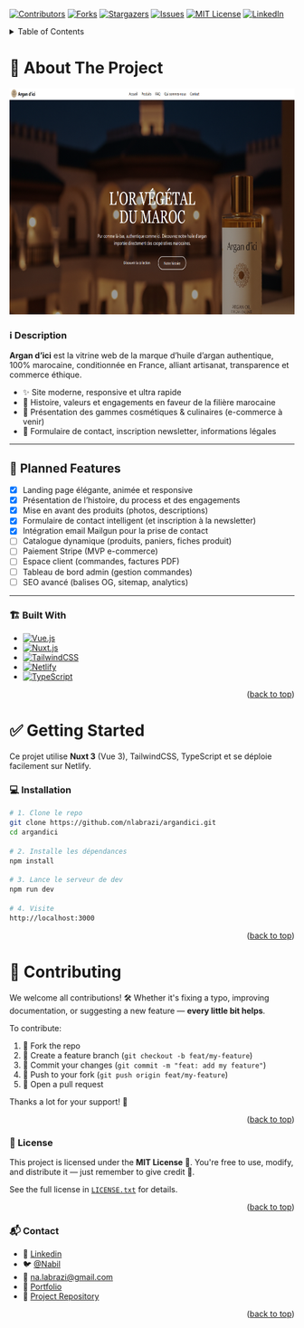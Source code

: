 <a name="readme-top"></a>

<!-- PROJECT SHIELDS -->
[![Contributors][contributors-shield]][contributors-url]
[![Forks][forks-shield]][forks-url]
[![Stargazers][stars-shield]][stars-url]
[![Issues][issues-shield]][issues-url]
[![MIT License][license-shield]][license-url]
[![LinkedIn][linkedin-shield]][linkedin-url]

<!-- TABLE OF CONTENTS -->
<details>
  <summary>Table of Contents</summary>
  <ol>
    <li>
      <a href="#about-the-project">About The Project</a>
      <ul>
        <li><a href="#️-description">Description</a></li>
        <li><a href="#-planned-features">Planned Features</a></li>
        <li><a href="#️-built-with">Built With</a></li>
      </ul>
    </li>
    <li>
      <a href="#-getting-started">Getting Started</a>
      <ul>
        <li><a href="#-installation">Installation</a></li>
      </ul>
    </li>
    <li><a href="#-contributing">Contributing</a>
      <ul>
        <li><a href="#-license">License</a></li>
        <li><a href="#-contact">Contact</a></li>
      </ul>
    </li>
  </ol>
</details>

<!-- ABOUT THE PROJECT -->
# 🧴 About The Project

<p align="center">
  <a href="https://argandici.com">
    <img src="assets/images/screenshot.png" alt="Screenshot" width="100%" height="400" />
  </a>
</p>

### ℹ️ Description

**Argan d’ici** est la vitrine web de la marque d’huile d’argan authentique, 100% marocaine, conditionnée en France, alliant artisanat, transparence et commerce éthique.

- ✨ Site moderne, responsive et ultra rapide
- 💚 Histoire, valeurs et engagements en faveur de la filière marocaine
- 🛒 Présentation des gammes cosmétiques & culinaires (e-commerce à venir)
- 📩 Formulaire de contact, inscription newsletter, informations légales

---

## 🚀 Planned Features

- [x] Landing page élégante, animée et responsive
- [x] Présentation de l’histoire, du process et des engagements
- [x] Mise en avant des produits (photos, descriptions)
- [x] Formulaire de contact intelligent (et inscription à la newsletter)
- [x] Intégration email Mailgun pour la prise de contact
- [ ] Catalogue dynamique (produits, paniers, fiches produit)
- [ ] Paiement Stripe (MVP e-commerce)
- [ ] Espace client (commandes, factures PDF)
- [ ] Tableau de bord admin (gestion commandes)
- [ ] SEO avancé (balises OG, sitemap, analytics)

---

### 🏗️ Built With

* [![Vue.js][Vue.js]][Vue-url]
* [![Nuxt.js][Nuxt.js]][Nuxt-url]
* [![TailwindCSS][TailwindCSS.js]][TailwindCSS-url]
* [![Netlify][Netlify.com]][Netlify-url]
* [![TypeScript][TypeScript.js]][TypeScript-url]

<p align="right">(<a href="#readme-top">back to top</a>)</p>

# ✅ Getting Started

Ce projet utilise **Nuxt 3** (Vue 3), TailwindCSS, TypeScript et se déploie facilement sur Netlify.

### 💻 Installation

```bash
# 1. Clone le repo
git clone https://github.com/nlabrazi/argandici.git
cd argandici

# 2. Installe les dépendances
npm install

# 3. Lance le serveur de dev
npm run dev

# 4. Visite
http://localhost:3000

```

<p align="right">(<a href="#readme-top">back to top</a>)</p>



<!-- CONTRIBUTING -->
# 🙌 Contributing

We welcome all contributions! 🛠️ Whether it's fixing a typo, improving documentation, or suggesting a new feature — **every little bit helps**.

To contribute:
1. 🍴 Fork the repo
2. 🔧 Create a feature branch (`git checkout -b feat/my-feature`)
3. 💬 Commit your changes (`git commit -m "feat: add my feature"`)
4. 🚀 Push to your fork (`git push origin feat/my-feature`)
5. 📨 Open a pull request

Thanks a lot for your support! 💙

<p align="right">(<a href="#readme-top">back to top</a>)</p>



<!-- LICENSE -->
### 📄 License

This project is licensed under the **MIT License** 📜.
You're free to use, modify, and distribute it — just remember to give credit 🤝.

See the full license in [`LICENSE.txt`](https://en.wikipedia.org/wiki/MIT_License) for details.

<p align="right">(<a href="#readme-top">back to top</a>)</p>



<!-- CONTACT -->
### 📬 Contact

- 👤 [Linkedin][linkedin-url]
- 🐦 [@Nabil](https://twitter.com/Nabil71405502)
- 📧 na.labrazi@gmail.com
- 🔗 [Portfolio](https://nabil-labrazi.fr)
- 📁 [Project Repository](https://github.com/nlabrazi/argandici)

<p align="right">(<a href="#readme-top">back to top</a>)</p>



<!-- MARKDOWN LINKS & IMAGES -->
[contributors-shield]: https://img.shields.io/github/contributors/nlabrazi/argandici.svg?style=for-the-badge
[contributors-url]: https://github.com/nlabrazi/argandici/graphs/contributors
[forks-shield]: https://img.shields.io/github/forks/nlabrazi/argandici.svg?style=for-the-badge
[forks-url]: https://github.com/nlabrazi/argandici/network/members
[stars-shield]: https://img.shields.io/github/stars/nlabrazi/argandici.svg?style=for-the-badge
[stars-url]: https://github.com/nlabrazi/argandici/stargazers
[issues-shield]: https://img.shields.io/github/issues/nlabrazi/argandici.svg?style=for-the-badge
[issues-url]: https://github.com/nlabrazi/argandici/issues
[license-shield]: https://img.shields.io/github/license/nlabrazi/argandici.svg?style=for-the-badge
[license-url]: https://github.com/nlabrazi/argandici/blob/master/LICENSE.txt
[linkedin-shield]: https://img.shields.io/badge/-LinkedIn-black.svg?style=for-the-badge&logo=linkedin&colorB=555
[linkedin-url]: https://linkedin.com/in/nabil-labrazi
[product-screenshot]: assets/image/screenshot.png
[Next.js]: https://img.shields.io/badge/next.js-000000?style=for-the-badge&logo=nextdotjs&logoColor=white
[Next-url]: https://nextjs.org/
[Rails.js]: https://img.shields.io/badge/rails-%23CC0000.svg?style=for-the-badge&logo=ruby-on-rails&logoColor=white
[Rails-url]: https://rubyonrails.org/
[React.js]: https://img.shields.io/badge/React-20232A?style=for-the-badge&logo=react&logoColor=61DAFB
[React-url]: https://reactjs.org/
[Ruby.js]: https://img.shields.io/badge/ruby-%23CC342D.svg?style=for-the-badge&logo=ruby&logoColor=white
[Ruby-url]: https://www.ruby-lang.org/en/
[Vue.js]: https://img.shields.io/badge/Vue.js-35495E?style=for-the-badge&logo=vuedotjs&logoColor=4FC08D
[Vue-url]: https://vuejs.org/
[Angular.io]: https://img.shields.io/badge/Angular-DD0031?style=for-the-badge&logo=angular&logoColor=white
[Angular-url]: https://angular.io/
[Svelte.dev]: https://img.shields.io/badge/Svelte-4A4A55?style=for-the-badge&logo=svelte&logoColor=FF3E00
[Svelte-url]: https://svelte.dev/
[Laravel.com]: https://img.shields.io/badge/Laravel-FF2D20?style=for-the-badge&logo=laravel&logoColor=white
[Laravel-url]: https://laravel.com
[Bootstrap.com]: https://img.shields.io/badge/Bootstrap-563D7C?style=for-the-badge&logo=bootstrap&logoColor=white
[Bootstrap-url]: https://getbootstrap.com
[JQuery.com]: https://img.shields.io/badge/jQuery-0769AD?style=for-the-badge&logo=jquery&logoColor=white
[JQuery-url]: https://jquery.com
[Javascript.js]: https://img.shields.io/badge/javascript-%23323330.svg?style=for-the-badge&logo=javascript&logoColor=%23F7DF1E
[Javascript-url]: https://developer.mozilla.org/en-US/docs/Web/JavaScript
[NodeJs.js]: https://img.shields.io/badge/node.js-6DA55F?style=for-the-badge&logo=node.js&logoColor=white
[NodeJs-url]: https://nodejs.org/en/
[TypeScript.js]: https://img.shields.io/badge/typescript-%23007ACC.svg?style=for-the-badge&logo=typescript&logoColor=white
[TypeScript-url]: https://www.typescriptlang.org/
[RxJS.js]: https://img.shields.io/badge/rxjs-%23B7178C.svg?style=for-the-badge&logo=reactivex&logoColor=white
[RxJS-url]: https://rxjs.dev/
[Netlify.com]: https://img.shields.io/badge/-netlify-blue?style=for-the-badge&logo=netlify&logoColor=green
[Netlify-url]: https://www.netlify.com/
[NestJs.io]: https://img.shields.io/badge/nestjs-E0234E?style=for-the-badge&logo=nestjs&logoColor=white
[NestJs-url]: https://nestjs.com/
[Nuxt.js]: https://img.shields.io/badge/Nuxt.js-00DC82?style=for-the-badge&logo=nuxtdotjs&logoColor=fff
[Nuxt-url]: https://nuxt.com/
[Prisma.io]: https://img.shields.io/badge/Prisma-3982CE?style=for-the-badge&logo=Prisma&logoColor=white
[Prisma-url]: https://www.prisma.io/
[Python.io]: https://img.shields.io/badge/python-3670A0?style=for-the-badge&logo=python&logoColor=ffdd54
[Python-url]: https://www.python.org/
[Railway.io]: https://img.shields.io/badge/Railway-000000?style=for-the-badge&logo=railway&logoColor=white
[Railway-url]: https://railway.app/
[Docker.io]: https://img.shields.io/badge/docker-2496ED?style=for-the-badge&logo=docker&logoColor=white
[Docker-url]: https://www.docker.com/
[PostgreSQL.js]: https://img.shields.io/badge/postgresql-316192?style=for-the-badge&logo=postgresql&logoColor=white
[PostgreSQL-url]: https://www.postgresql.org/
[TailwindCSS.js]: https://img.shields.io/badge/tailwindcss-06B6D4?style=for-the-badge&logo=tailwindcss&logoColor=white
[TailwindCSS-url]: https://tailwindcss.com/
[Stimulus.js]: https://img.shields.io/badge/stimulus-0a0a0a?style=for-the-badge&logo=stimulus&logoColor=white
[Stimulus-url]: https://stimulus.hotwired.dev/
